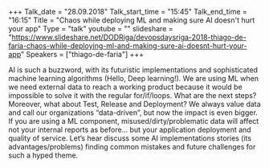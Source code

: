 +++
Talk_date = "28.09.2018"
Talk_start_time = "15:45"
Talk_end_time = "16:15"
Title = "Chaos while deploying ML and making sure AI doesn't hurt your app"
Type = "talk"
youtube = ""
slideshare = "https://www.slideshare.net/DODRiga/devopsdaysriga-2018-thiago-de-faria-chaos-while-deploying-ml-and-making-sure-ai-doesnt-hurt-your-app"
Speakers = ["thiago-de-faria"]
+++

<p>AI is such a buzzword, with its futuristic implementations and sophisticated machine learning algorithms (Hello, Deep learning!). We are using ML when we need external data to reach a working product because it would be impossible to solve it with the regular for/if/loops. What are the next steps? Moreover, what about Test, Release and Deployment? We always value data and call our organizations “data-driven”, but now the impact is even bigger. If you are using a ML component, misused/dirty/problematic data will affect not your internal reports as before… but your application deployment and quality of service. Let’s hear discuss some AI implementations stories (its advantages/problems) finding common mistakes and future challenges for such a hyped theme.</p>